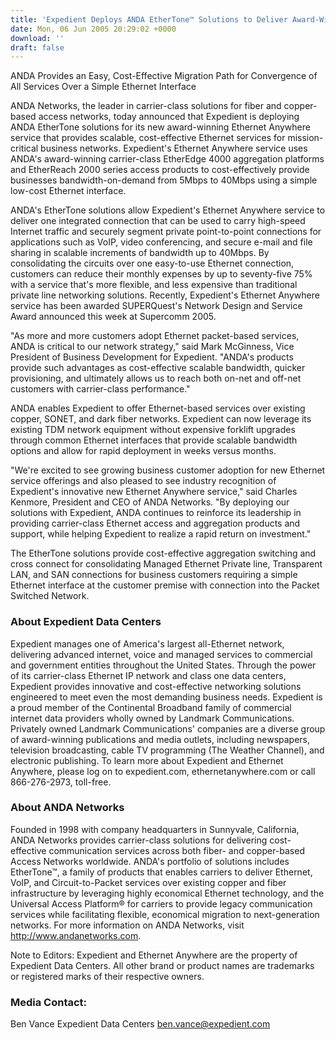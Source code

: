 ```yaml
---
title: 'Expedient Deploys ANDA EtherTone™ Solutions to Deliver Award-Winning Ethernet Anywhere™ Service to Business Customers'
date: Mon, 06 Jun 2005 20:29:02 +0000
download: ''
draft: false
---
```


ANDA Provides an Easy, Cost-Effective Migration Path for Convergence of All Services Over a Simple Ethernet Interface

ANDA Networks, the leader in carrier-class solutions for fiber and copper-based access networks, today announced that Expedient is deploying ANDA EtherTone solutions for its new award-winning Ethernet Anywhere service that provides scalable, cost-effective Ethernet services for mission-critical business networks. Expedient's Ethernet Anywhere service uses ANDA's award-winning carrier-class EtherEdge 4000 aggregation platforms and EtherReach 2000 series access products to cost-effectively provide businesses bandwidth-on-demand from 5Mbps to 40Mbps using a simple low-cost Ethernet interface.

ANDA's EtherTone solutions allow Expedient's Ethernet Anywhere service to deliver one integrated connection that can be used to carry high-speed Internet traffic and securely segment private point-to-point connections for applications such as VoIP, video conferencing, and secure e-mail and file sharing in scalable increments of bandwidth up to 40Mbps. By consolidating the circuits over one easy-to-use Ethernet connection, customers can reduce their monthly expenses by up to seventy-five 75% with a service that's more flexible, and less expensive than traditional private line networking solutions. Recently, Expedient's Ethernet Anywhere service has been awarded SUPERQuest's Network Design and Service Award announced this week at Supercomm 2005.

"As more and more customers adopt Ethernet packet-based services, ANDA is critical to our network strategy," said Mark McGinness, Vice President of Business Development for Expedient. "ANDA's products provide such advantages as cost-effective scalable bandwidth, quicker provisioning, and ultimately allows us to reach both on-net and off-net customers with carrier-class performance."

ANDA enables Expedient to offer Ethernet-based services over existing copper, SONET, and dark fiber networks. Expedient can now leverage its existing TDM network equipment without expensive forklift upgrades through common Ethernet interfaces that provide scalable bandwidth options and allow for rapid deployment in weeks versus months.

"We're excited to see growing business customer adoption for new Ethernet service offerings and also pleased to see industry recognition of Expedient's innovative new Ethernet Anywhere service," said Charles Kenmore, President and CEO of ANDA Networks. "By deploying our solutions with Expedient, ANDA continues to reinforce its leadership in providing carrier-class Ethernet access and aggregation products and support, while helping Expedient to realize a rapid return on investment."

The EtherTone solutions provide cost-effective aggregation switching and cross connect for consolidating Managed Ethernet Private line, Transparent LAN, and SAN connections for business customers requiring a simple Ethernet interface at the customer premise with connection into the Packet Switched Network.

### About Expedient Data Centers

Expedient manages one of America's largest all-Ethernet network, delivering advanced internet, voice and managed services to commercial and government entities throughout the United States. Through the power of its carrier-class Ethernet IP network and class one data centers, Expedient provides innovative and cost-effective networking solutions engineered to meet even the most demanding business needs. Expedient is a proud member of the Continental Broadband family of commercial internet data providers wholly owned by Landmark Communications. Privately owned Landmark Communications' companies are a diverse group of award-winning publications and media outlets, including newspapers, television broadcasting, cable TV programming (The Weather Channel), and electronic publishing. To learn more about Expedient and Ethernet Anywhere, please log on to expedient.com, ethernetanywhere.com or call 866-276-2973, toll-free.

### About ANDA Networks

Founded in 1998 with company headquarters in Sunnyvale, California, ANDA Networks provides carrier-class solutions for delivering cost-effective communication services across both fiber- and copper-based Access Networks worldwide. ANDA's portfolio of solutions includes EtherTone™, a family of products that enables carriers to deliver Ethernet, VoIP, and Circuit-to-Packet services over existing copper and fiber infrastructure by leveraging highly economical Ethernet technology, and the Universal Access Platform® for carriers to provide legacy communication services while facilitating flexible, economical migration to next-generation networks. For more information on ANDA Networks, visit http://www.andanetworks.com.

Note to Editors: Expedient and Ethernet Anywhere are the property of Expedient Data Centers. All other brand or product names are trademarks or registered marks of their respective owners.

### Media Contact:

Ben Vance Expedient Data Centers [ben.vance@expedient.com](mailto:ben.vance@expedient.com)